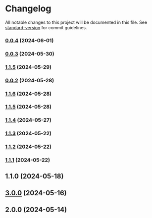 # Changelog

All notable changes to this project will be documented in this file. See [standard-version](https://github.com/conventional-changelog/standard-version) for commit guidelines.

### [0.0.4](https://github.com/jinmuyan5393/zh-utils/compare/v0.0.3...v0.0.4) (2024-06-01)

### [0.0.3](https://github.com/jinmuyan5393/zh-utils/compare/v0.0.2...v0.0.3) (2024-05-30)

### [1.1.5](https://github.com/jinmuyan5393/zh-utils/compare/v0.0.2...v1.1.5) (2024-05-29)

### [0.0.2](https://github.com/jinmuyan5393/zh-utils/compare/v1.1.6...v0.0.2) (2024-05-28)

### [1.1.6](https://github.com/jinmuyan5393/zh-utils/compare/v1.1.5...v1.1.6) (2024-05-28)

### [1.1.5](https://github.com/jinmuyan5393/zh-utils/compare/v1.1.4...v1.1.5) (2024-05-28)

### [1.1.4](https://github.com/jinmuyan5393/zh-utils/compare/v1.1.3...v1.1.4) (2024-05-27)

### [1.1.3](https://github.com/jinmuyan5393/zh-utils/compare/v1.1.2...v1.1.3) (2024-05-22)

### [1.1.2](https://github.com/jinmuyan5393/zh-utils/compare/v1.1.1...v1.1.2) (2024-05-22)

### [1.1.1](https://github.com/jinmuyan5393/zh-utils/compare/v1.1.0...v1.1.1) (2024-05-22)

## 1.1.0 (2024-05-18)

## [3.0.0](https://github.com/jinmuyan888/zh-utils/compare/v2.0.0...v3.0.0) (2024-05-16)

## 2.0.0 (2024-05-14)

